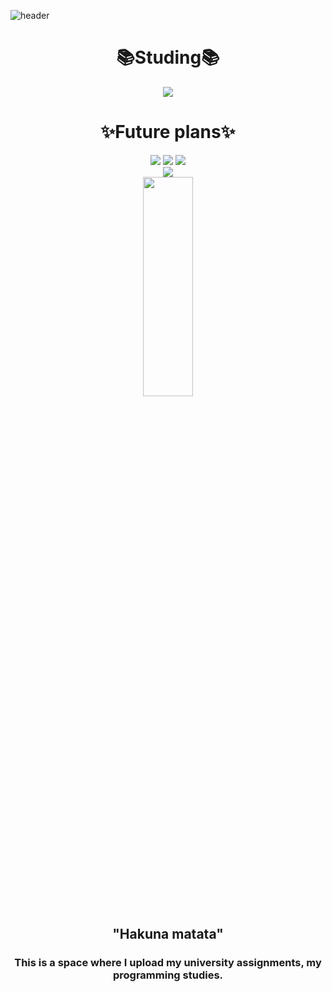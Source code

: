 ![header](https://capsule-render.vercel.app/api?type=waving&color=auto&height=270&section=header&text=CS%20study&fontSize=90)

<div align=center><h1>📚Studing📚</h1></div>

<div align=center> 
  <img src="https://img.shields.io/badge/python-3776AB?style=for-the-badge&logo=python&logoColor=white">
</div>


<div align=center>
  <h1>✨Future plans✨</h1>
</div>
<div align=center>
  <img src="https://img.shields.io/badge/C LANGUAGE-A8B9CC?style=for-the-badge&logo=C&logoColor=white"/>
    <img src="https://img.shields.io/badge/JAVA-111111?style=for-the-badge&logo=OpenJDK&logoColor=white"/>
      <img src="https://img.shields.io/badge/GO-00ADD8?style=for-the-badge&logo=Go&logoColor=white"/>
</div>
<div align=center>
  <img src="https://img.shields.io/badge/Info Processing-FE2E2E?style=for-the-badge&logo=Read the Docs&logoColor=blue"/>
</div>


<div align=center>
  <img src="https://2.gall-gif.com/hygall/files/attach/images/82/557/552/189/1786b119778bb1ca718047c3a20e7285.gif" width="40%" height="30%"></img>
</div>

<div align=center>
  <h2>"Hakuna matata"</h2>
  </div>
  
  <div align=center>
  <h3>This is a space where I upload my university assignments, my programming studies.</h3>
  </div>